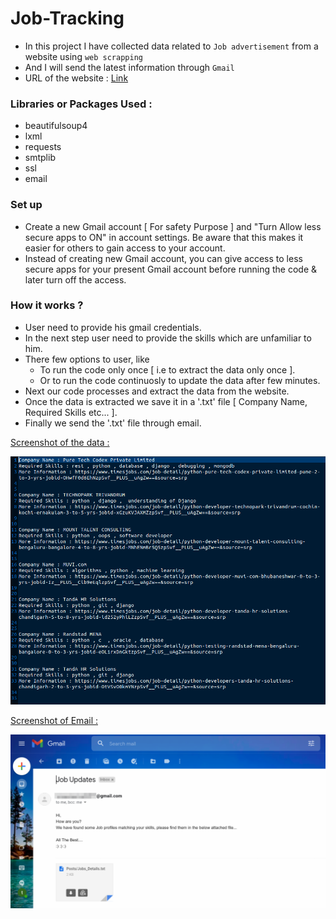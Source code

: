 # Job-Tracking

- In this project I have collected data related to `Job advertisement` from a website using `web scrapping `
- And I will send the latest information through `Gmail`
- URL of the website : [Link](https://www.timesjobs.com/candidate/job-search.html?searchType=personalizedSearch&from=submit&txtKeywords=python&txtLocation=) 

### Libraries or Packages Used :
- beautifulsoup4
- lxml
- requests
- smtplib
- ssl
- email

### Set up
- Create a new Gmail account [ For safety Purpose ] and "Turn Allow less secure apps to ON" in account settings. Be aware that this makes it easier for others to gain access to your account. 
- Instead of creating new Gmail account, you can give access to less secure apps for your present Gmail account before running the code & later turn off the access.

### How it works ?
- User need to provide his gmail credentials.
- In the next step user need to provide the skills which are unfamiliar to him.
- There few options to user, like
  - To run the code only once [ i.e to extract the data only once ].
  - Or to run the code continuosly to update the data after few minutes.
- Next our code processes and extract the data from the website.
- Once the data is extracted we save it in a '.txt' file [ Company Name, Required Skills etc... ].
- Finally we send the '.txt' file through email.

[Screenshot of the data :](/images/img_1.png)

![](https://github.com/giridhar04/Job-Tracking/blob/main/images/img_1.png)

[Screenshot of Email :](/images/img_2.png)

![](https://github.com/giridhar04/Job-Tracking/blob/main/images/img_2.png)

